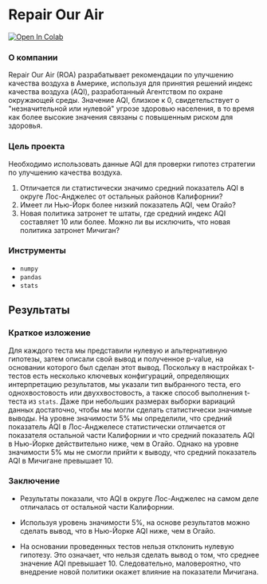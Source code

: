 # **Repair Our Air**
<a target="_blank" href="https://colab.research.google.com/github/VsevolodMus/Coursera/blob/main/Google%20Advanced%20Data%20Analytics/%D0%9E%D1%86%D0%B5%D0%BD%D0%BA%D0%B0%20%D0%B8%20%D0%BF%D1%80%D0%BE%D0%B2%D0%B5%D1%80%D0%BA%D0%B0%20%D0%B3%D0%B8%D0%BF%D0%BE%D1%82%D0%B5%D0%B7%20%D0%BF%D0%BE%20%D0%BA%D0%B0%D1%87%D0%B5%D1%81%D1%82%D0%B2%D1%83%20%D0%B2%D0%BE%D0%B7%D0%B4%D1%83%D1%85%D0%B0/ROA.ipynb">
  <img src="https://colab.research.google.com/assets/colab-badge.svg" alt="Open In Colab"/>
</a>

### О компании

Repair Our Air (ROA) разрабатывает рекомендации по улучшению качества воздуха в Америке, используя для принятия решений индекс качества воздуха (AQI), разработанный Агентством по охране окружающей среды. Значение AQI, близкое к 0, свидетельствует о "незначительной или нулевой" угрозе здоровью населения, в то время как более высокие значения связаны с повышенным риском для здоровья.

### Цель проекта

Необходимо использовать данные AQI для проверки гипотез стратегии по улучшению качества воздуха.

1. Отличается ли статистически значимо средний показатель AQI в округе Лос-Анджелес от остальных районов Калифорнии?
2. Имеет ли Нью-Йорк более низкий показатель AQI, чем Огайо?
3. Новая политика затронет те штаты, где средний индекс AQI составляет 10 или более. Можно ли вы исключить, что новая политика затронет Мичиган?


### Инструменты
- `numpy`
- `pandas`
- `stats`

## Результаты
### Краткое изложение

Для каждого теста мы представили нулевую и альтернативную гипотезы, затем описали свой вывод и полученное p-value, на основании которого был сделан этот вывод. Поскольку в настройках t-тестов есть несколько ключевых конфигураций, определяющих интерпретацию результатов, мы указали тип выбранного теста, его однохвостовость или двуххвостовость, а также способ выполнения t-теста из `stats`.
Даже при небольших размерах выборки вариаций данных достаточно, чтобы мы могли сделать статистически значимые выводы. На уровне значимости 5% мы определили, что средний показатель AQI в Лос-Анджелесе статистически отличается от показателя остальной части Калифорнии и что средний показатель AQI в Нью-Йорке действительно ниже, чем в Огайо. Однако на уровне значимости 5% мы не смогли прийти к выводу, что средний показатель AQI в Мичигане превышает 10.

### Заключение

- Результаты показали, что AQI в округе Лос-Анджелес на самом деле отличалась от остальной части Калифорнии.

- Используя уровень значимости 5%, на основе результатов можно сделать вывод, что в Нью-Йорке AQI ниже, чем в Огайо.

- На основании проведенных тестов нельзя отклонить нулевую гипотезу. Это означает, что нельзя сделать вывод о том, что среднее значение AQI превышает 10. Следовательно, маловероятно, что внедрение новой политики окажет влияние на показатели Мичигана.
